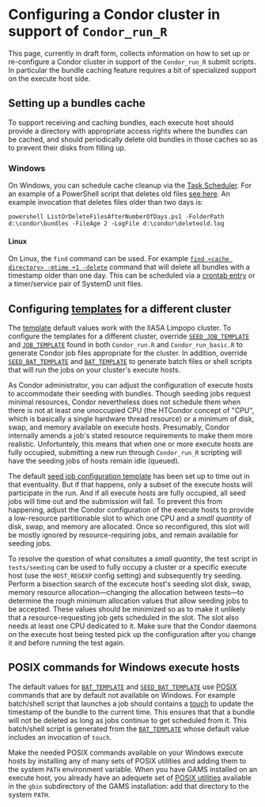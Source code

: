 # Configuring a Condor cluster in support of `Condor_run_R`
This page, currently in draft form, collects information on how to set up or re-configure a Condor cluster in support of the `Condor_run_R` submit scripts. In particular the bundle caching feature requires a bit of specialized support on the execute host side.

## Setting up a bundles cache

To support receiving and caching bundles, each execute host should provide a directory with appropriate access rights where the bundles can be cached, and should periodically delete old bundles in those caches so as to prevent their disks from filling up.
### Windows

On Windows, you can schedule cache cleanup via the [Task Scheduler](https://docs.microsoft.com/en-us/windows/win32/taskschd/task-scheduler-start-page). For an example of a PowerShell script that deletes old files [see here](https://github.com/chrisdee/Scripts/blob/master/PowerShell/Working/files/ListOrDeleteFilesAfterNumberOfDays.ps1). An example invocation that deletes files older than two days is:
```
powershell ListOrDeleteFilesAfterNumberOfDays.ps1 -FolderPath d:\condor\bundles -FileAge 2 -LogFile d:\condor\deleteold.log
```

#### Linux

On Linux, the `find` command can be used. For example [`find <cache directory> -mtime +1 -delete`](https://manpages.debian.org/bullseye/findutils/find.1.en.html) command that will delete all bundles with a timestamp older than one day. This can be scheduled via a [crontab entry](https://en.wikipedia.org/wiki/Cron) or a timer/service pair of SystemD unit files.

## Configuring [templates](configuring.md#templates) for a different cluster

The [template](configuring.md#templates) default values work with the IIASA Limpopo cluster. To configure the templates for a different cluster, override [`SEED_JOB_TEMPLATE`](configuring.md#seed_job_template) and [`JOB_TEMPLATE`](configuring.md#job_template) found in both `Condor_run.R` and `Condor_run_basic.R` to generate Condor job files appropriate for the cluster. In addition, override [`SEED_BAT_TEMPLATE`](configuring.md##seed_bat_template) and [`BAT_TEMPLATE`](configuring.md##bat_template) to generate batch files or shell scripts that will run the jobs on your cluster's execute hosts.

As Condor administrator, you can adjust the configuration of execute hosts to accommodate their seeding with bundles. Though seeding jobs request minimal resources, Condor nevertheless does not schedule them when there is not at least one unoccupied CPU (the HTCondor concept of "CPU", which is basically a single hardware thread resource) or a minimum of disk, swap, and memory available on execute hosts. Presumably, Condor internally amends a job's stated resource requirements to make them more realistic. Unfortuntely, this means that when one or more execute hosts are fully occupied, submitting a new run through `Condor_run_R` scripting will have the seeding jobs of hosts remain idle (queued).

The default [seed job configuration template](configuring.md#seed_job_template) has been set up to time out in that eventuality. But if that happens, only a subset of the execute hosts will participate in the run. And if all execute hosts are fully occupied, all seed jobs will time out and the submission will fail. To prevent this from happening, adjust the Condor configuration of the execute hosts to provide a low-resource partitionable slot to which one CPU and a *small quantity* of disk, swap, and memory are allocated. Once so reconfigured, this slot will be mostly ignored by resource-requiring jobs, and remain available for seeding jobs.

To resolve the question of what consitutes a *small quantity*, the test script in `tests/seeding` can be used to fully occupy a cluster or a specific execute host (use the `HOST_REGEXP` config setting) and subsequently try seeding. Perform a bisection search of the excecute host's seeding slot disk, swap, memory resource allocation—changing the allocation between tests—to determine the rough minimum allocation values that allow seeding jobs to be accepted. These values should be minimized so as to make it unlikely that a resource-requesting job gets scheduled in the slot. The slot also needs at least one CPU dedicated to it. Make sure that the Condor daemons on the execute host being tested pick up the configuration after you change it and before running the test again.

## POSIX commands for Windows execute hosts

The default values for [`BAT_TEMPLATE`](configuring.md##bat_template) and [`SEED_BAT_TEMPLATE`](configuring.md##seed_bat_template) use [POSIX](https://en.wikipedia.org/wiki/POSIX) commands that are by default not available on Windows. For example batch/shell script that launches a job should contains a [touch](https://linux.die.net/man/1/touch) to update the timestamp of the bundle to the current time. This ensures that that a bundle will not be deleted as long as jobs continue to get scheduled from it. This batch/shell script is generated from the [`BAT_TEMPLATE`](configuring.md##bat_template) whose default value includes an invocation of `touch`.

Make the needed POSIX commands available on your Windows execute hosts by installing any of many sets of POSIX utilities and adding them to the system `PATH` environment variable. When you have GAMS installed on an execute host, you already have an adequete set of [POSIX utilities](https://www.gams.com/latest/docs/T_POSIX.html) available in the `gbin` subdirectory of the GAMS installation: add that directory to the system `PATH`.
